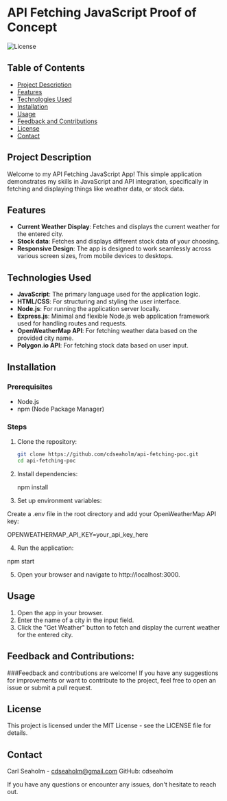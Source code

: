 # API Fetching JavaScript Proof of Concept

![License](https://img.shields.io/badge/license-MIT-blue.svg)

## Table of Contents

- [Project Description](#project-description)
- [Features](#features)
- [Technologies Used](#technologies-used)
- [Installation](#installation)
- [Usage](#usage)
- [Feedback and Contributions](#feedback-and-contributions)
- [License](#license)
- [Contact](#contact)

## Project Description

Welcome to my API Fetching JavaScript App! This simple application demonstrates my skills in JavaScript and API integration, specifically in fetching and displaying things like weather data, or stock data.

## Features

- **Current Weather Display**: Fetches and displays the current weather for the entered city.
- **Stock data**: Fetches and displays different stock data of your choosing.
- **Responsive Design**: The app is designed to work seamlessly across various screen sizes, from mobile devices to desktops.

## Technologies Used

- **JavaScript**: The primary language used for the application logic.
- **HTML/CSS**: For structuring and styling the user interface.
- **Node.js**: For running the application server locally.
- **Express.js**: Minimal and flexible Node.js web application framework used for handling routes and requests.
- **OpenWeatherMap API**: For fetching weather data based on the provided city name.
- **Polygon.io API**: For fetching stock data based on user input.

## Installation

### Prerequisites

- Node.js
- npm (Node Package Manager)

### Steps

1. Clone the repository:
   ```sh
   git clone https://github.com/cdseaholm/api-fetching-poc.git
   cd api-fetching-poc

2. Install dependencies:

   npm install

3. Set up environment variables:

  Create a .env file in the root directory and add your OpenWeatherMap API key:

  OPENWEATHERMAP_API_KEY=your_api_key_here

4. Run the application:

  npm start

5. Open your browser and navigate to http://localhost:3000.

## Usage
  1. Open the app in your browser.
  2. Enter the name of a city in the input field.
  3. Click the "Get Weather" button to fetch and display the current weather for the entered city.
     
## Feedback and Contributions:

###Feedback and contributions are welcome! If you have any suggestions for improvements or want to contribute to the project, feel free to open an issue or submit a pull request.

## License
This project is licensed under the MIT License - see the LICENSE file for details.

## Contact
Carl Seaholm - cdseaholm@gmail.com
GitHub: cdseaholm

If you have any questions or encounter any issues, don't hesitate to reach out.
